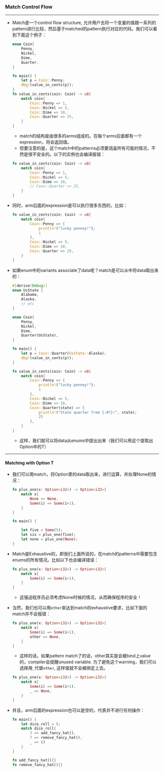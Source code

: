 ### Match Control Flow

---

+ Match是一个control flow structure, 允许用户去将一个变量的值跟一系列的pattern进行比较，然后基于matched的pattern执行对应的代码。我们可以看到下面这个例子：

  ```rust
  enum Coin{
      Penny,
      Nickel,
      Dime,
      Quarter,
  }
  
  fn main() {
      let p = Coin::Penny;
      dbg!(value_in_cents(p));
  }
  fn value_in_cents(coin: Coin) -> u8{
      match coin{
          Coin::Penny => 1,
          Coin::Nickel => 5,
          Coin::Dime => 10,
          Coin::Quarter => 25,
      }
  }
  ```

  + match的结构是由很多的arms组成的。在每个arms后面都有一个expression，将会返回值。
  + 但要注意的是，这个match中的patterns必须要涵盖所有可能的情况，不然是很不安全的。以下的实例也会编译报错：

  ```rust
  fn value_in_cents(coin: Coin) -> u8{
      match coin{
          Coin::Penny => 1,
          Coin::Nickel => 5,
          Coin::Dime => 10,
          // Coin::Quarter => 25,
      }
  }
  ```

+ 同时，arm后面的expression是可以执行很多东西的，比如：

  ```rust
  fn value_in_cents(coin: Coin) -> u8{
      match coin{
          Coin::Penny => {
              println!("lucky penney!");
              1
          },
          Coin::Nickel => 5,
          Coin::Dime => 10,
          Coin::Quarter => 25,
      }
  }
  ```

+ 如果enum中的variants associate了data呢？match是可以从中将data取出来的：

  ```rust
  #[derive(Debug)]
  enum UsState {
      Alabama, 
      Alaska,
      // etc
  }
  
  enum Coin{
      Penny,
      Nickel,
      Dime,
      Quarter(UsState),
  }
  
  fn main() {
      let p = Coin::Quarter(UsState::Alaska);
      dbg!(value_in_cents(p));
  }
  
  fn value_in_cents(coin: Coin) -> u8{
      match coin{
          Coin::Penny => {
              println!("lucky penney!");
              1
          },
          Coin::Nickel => 5,
          Coin::Dime => 10,
          Coin::Quarter(state) => {
              println!("State quarter from {:#?}!", state);
              25
          },
      }
  }
  ```

  + 这样，我们就可以将data从enums中提出出来（我们可以用这个提取出Option<T>中的T）

---

#### Matching with Option T

+ 我们可以用match，将Option<T>里的data取出来，进行运算，并处理None的情况：

  ```rust
  fn plus_one(x: Option<i32>) -> Option<i32>{
      match x{
          None => None,
          Some(i) => Some(i+1),
      }
  }
  
  fn main() {
  
      let five = Some(5);
      let six = plus_one(five);
      let none = plus_one(None);
  }
  ```

+ Match是Exhaustive的，即我们上面所说的，在match的patterns中需要包含enums的所有情况。比如以下也会编译错误：

  ```rust
  fn plus_one(x: Option<i32>) -> Option<i32>{
      match x{
          Some(i) => Some(i+1),
      }
  }
  ```

  + 这强迫程序员必须考虑None时候的情况，从而确保程序的安全！

+ 当然，我们也可以用`other`来达到match的exhaustive要求，比如下面的match并不会报错：

  ```rust
  fn plus_one(x: Option<i32>) -> Option<i32>{
      match x{
          Some(i) => Some(i+1),
          other => None,
      }
  }
  ```

  + 这样的话，如果pattern match了的话，other其实是会被bind上value的，compiler会提醒unused variable. 为了避免这个warning，我们可以选择用`_`代替`other`, 这样值就不会被绑定上去。

  ```rust
  fn plus_one(x: Option<i32>) -> Option<i32>{
      match x{
          Some(i) => Some(i+1),
          _ => None,
      }
  }
  ```

+ 并且，arm后面的expression也可以是空的，代表并不进行任何操作：

  ```rust
  fn main() {
      let dice_roll = 9;
      match dice_roll{
          3 => add_fancy_hat(),
          7 => remove_fancy_hat(),
          _ => ()
      }
  }
  
  fn add_fancy_hat(){}
  fn remove_fancy_hat(){}
  ```

  